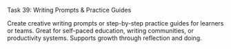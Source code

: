 Task 39: Writing Prompts & Practice Guides

Create creative writing prompts or step-by-step practice guides for learners or teams. Great for self-paced education, writing communities, or productivity systems. Supports growth through reflection and doing.